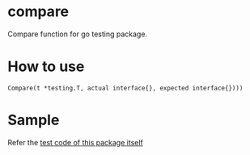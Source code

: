 # compare
Compare function for go testing package.

# How to use

```Compare(t *testing.T, actual interface{}, expected interface{})))```

# Sample
Refer the [test code of  this package itself]()
